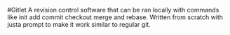 
#Gitlet
A revision control software that can be ran locally with commands like init add commit checkout merge and rebase. Written from scratch with justa prompt to make it work similar to regular git.
